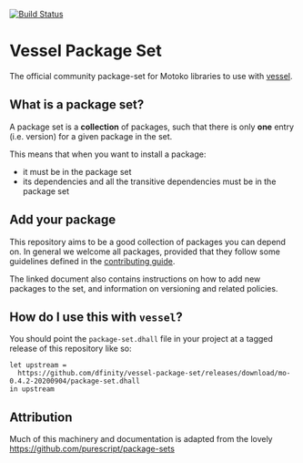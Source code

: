 [![Build Status](https://travis-ci.org/kritzcreek/vessel-package-set.svg?branch=master)](https://travis-ci.org/kritzcreek/vessel-package-set)

# Vessel Package Set

The official community package-set for Motoko libraries to use with [vessel](https://github.com/kritzcreek/vessel).

## What is a package set?

A package set is a **collection** of packages, such that there is only **one** entry (i.e. version) for a given package in the set.

This means that when you want to install a package:
- it must be in the package set
- its dependencies and all the transitive dependencies must be in the package set

## Add your package

This repository aims to be a good collection of packages you can depend on.
In general we welcome all packages, provided that they follow some guidelines defined in the [contributing guide](CONTRIBUTING.md).

The linked document also contains instructions on how to add new packages to the set, and information on versioning and related policies.


## How do I use this with `vessel`?

You should point the `package-set.dhall` file in your project at a tagged release of this repository like so:
```
let upstream =
  https://github.com/dfinity/vessel-package-set/releases/download/mo-0.4.2-20200904/package-set.dhall
in upstream
```

## Attribution

Much of this machinery and documentation is adapted from the lovely https://github.com/purescript/package-sets
